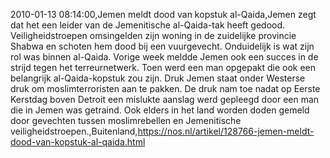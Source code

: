 2010-01-13 08:14:00,Jemen meldt dood van kopstuk al-Qaida,Jemen zegt dat het een leider van de Jemenitische al-Qaida-tak heeft gedood. Veiligheidstroepen omsingelden zijn woning in de zuidelijke provincie Shabwa en schoten hem dood bij een vuurgevecht. Onduidelijk is wat zijn rol was binnen al-Qaida. Vorige week meldde Jemen ook een succes in de strijd tegen het terreurnetwerk. Toen werd een man opgepakt die ook een belangrijk al-Qaida-kopstuk zou zijn. Druk Jemen staat onder Westerse druk om moslimterroristen aan te pakken. De druk nam toe nadat op Eerste Kerstdag boven Detroit een mislukte aanslag werd gepleegd door een man die in Jemen was getraind. Ook elders in het land worden doden gemeld door gevechten tussen moslimrebellen en Jemenitische veiligheidstroepen.,Buitenland,https://nos.nl/artikel/128766-jemen-meldt-dood-van-kopstuk-al-qaida.html